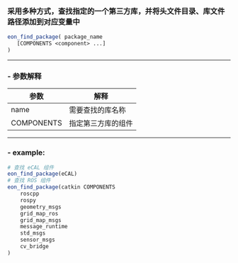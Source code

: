 ###  采用多种方式，查找指定的一个第三方库，并将头文件目录、库文件路径添加到对应变量中
```cmake
eon_find_package( package_name
   [COMPONENTS <component> ...]
) 
```
---
### - 参数解释

| 参数     | 解释 | 
|---------|------|
| name | 需要查找的库名称 |
| COMPONENTS | 指定第三方库的组件 |
---
### - example:
```cmake
# 查找 eCAL 组件
eon_find_package(eCAL)
# 查找 ROS 组件
eon_find_package(catkin COMPONENTS
    roscpp
    rospy
    geometry_msgs
    grid_map_ros
    grid_map_msgs
    message_runtime
    std_msgs
    sensor_msgs
    cv_bridge
)
```